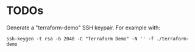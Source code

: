 # TODOs

Generate a "terraform-demo" SSH keypair. For example with:
```
ssh-keygen -t rsa -b 2048 -C "Terraform Demo" -N '' -f ./terraform-demo
```
